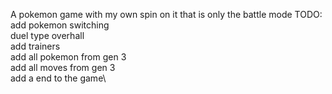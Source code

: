 A pokemon game with my own spin on it that is only the battle mode
TODO:\
add pokemon switching\
duel type overhall\
add trainers\
add all pokemon from gen 3\
add all moves from gen 3\
add a end to the game\
